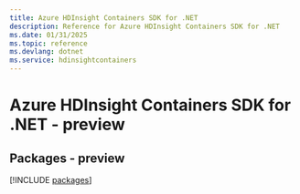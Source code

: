 ```yaml
---
title: Azure HDInsight Containers SDK for .NET
description: Reference for Azure HDInsight Containers SDK for .NET
ms.date: 01/31/2025
ms.topic: reference
ms.devlang: dotnet
ms.service: hdinsightcontainers
---
```

# Azure HDInsight Containers SDK for .NET - preview
## Packages - preview
[!INCLUDE [packages](hdinsight-containers-index.md)]